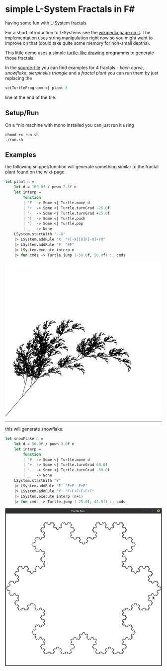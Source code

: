 # simple L-System Fractals in F#
having some fun with L-System fractals

For a short introduction to L-Systems see the [wikipedia page on it](https://en.wikipedia.org/wiki/L-system).
The implementation uses string manipulation right now so you might want to improve on that (could take quite some memory for non-small depths).

This little demo uses a simple [turtle-like drawing](https://en.wikipedia.org/wiki/Turtle_graphics) programms to generate those fractals.

In the [source-file](Turtle.fs) you can find examples for 4 fractals - *koch curve*, *snowflake*, *sierpinskis triangle* and a *fractal plant* you can
run them by just replacing the

```fsharp
setTurtleProgramm <| plant 8
``` 

line at the end of the file.

## Setup/Run

On a *nix machine with mono installed you can just run it using

    chmod +x run.sh
    ./run.sh

## Examples

the following snippet/function will generate something similar to the fractal plant found on the wiki-page:

```fsharp
let plant n =
    let d = 100.0f / pown 2.3f n
    let interp =
        function
        | 'F' -> Some <| Turtle.move d
        | '+' -> Some <| Turtle.turnGrad -25.0f
        | '-' -> Some <| Turtle.turnGrad +25.0f
        | '[' -> Some <| Turtle.push
        | ']' -> Some <| Turtle.pop
        | _   -> None
    LSystem.startWith "--X"
    |> LSystem.addRule 'X' "F[-X][X]F[-X]+FX"
    |> LSystem.addRule 'F' "FF"
    |> LSystem.execute interp n
    |> fun cmds -> Turtle.jump (-50.0f, 50.0f) :: cmds
```

![Image](plant.png)

---

this will generate snowflake:

```fsharp
let snowFlake n =
    let d = 50.0f / pown 3.0f n
    let interp =
        function
        | 'F' -> Some <| Turtle.move d
        | '+' -> Some <| Turtle.turnGrad 60.0f
        | '-' -> Some <| Turtle.turnGrad -60.0f
        | _   -> None
    LSystem.startWith "Y"
    |> LSystem.addRule 'F' "F+F--F+F"
    |> LSystem.addRule 'Y' "F+F+F+F+F+F"
    |> LSystem.execute interp (n+1)
    |> fun cmds -> Turtle.jump (-25.0f, 42.5f) :: cmds
```

![Image](SnowFlake.png)